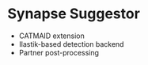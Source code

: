 # Synapse Suggestor

- CATMAID extension
- Ilastik-based detection backend
- Partner post-processing
